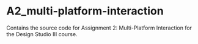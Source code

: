 # A2_multi-platform-interaction
Contains the source code for Assignment 2: Multi-Platform Interaction for the Design Studio III course. 
